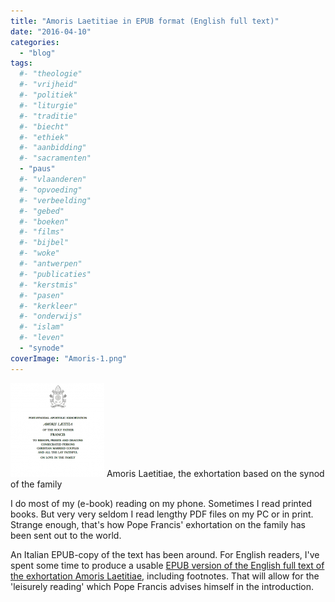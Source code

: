 ```yaml
---
title: "Amoris Laetitiae in EPUB format (English full text)"
date: "2016-04-10"
categories: 
  - "blog"
tags:
  #- "theologie"
  #- "vrijheid"
  #- "politiek"
  #- "liturgie"
  #- "traditie"
  #- "biecht"
  #- "ethiek"
  #- "aanbidding"
  #- "sacramenten"
  - "paus"
  #- "vlaanderen"
  #- "opvoeding"
  #- "verbeelding"
  #- "gebed"
  #- "boeken"
  #- "films"
  #- "bijbel"
  #- "woke"
  #- "antwerpen"
  #- "publicaties"
  #- "kerstmis"
  #- "pasen"
  #- "kerkleer"
  #- "onderwijs"
  #- "islam"
  #- "leven"
  - "synode"
coverImage: "Amoris-1.png"
---
```


[![Amoris-1](images/Amoris-1-150x150.png)](https://drive.google.com/open?id=0B-659FdpCliwX2JQcXMtR3QzNHc) Amoris Laetitiae, the exhortation based on the synod of the family

I do most of my (e-book) reading on my phone. Sometimes I read printed books. But very very seldom I read lengthy PDF files on my PC or in print. Strange enough, that's how Pope Francis' exhortation on the family has been sent out to the world.

An Italian EPUB-copy of the text has been around. For English readers, I've spent some time to produce a usable [EPUB version of the English full text of the exhortation Amoris Laetitiae](https://drive.google.com/open?id=0B-659FdpCliwX2JQcXMtR3QzNHc), including footnotes. That will allow for the 'leisurely reading' which Pope Francis advises himself in the introduction.
